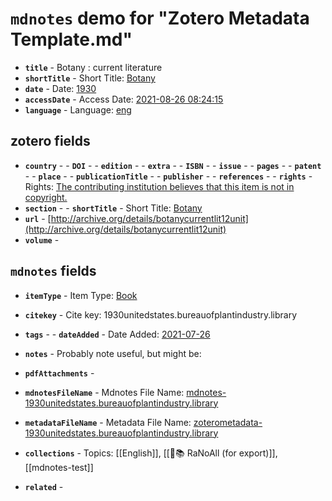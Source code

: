 # `mdnotes` demo for "Zotero Metadata Template.md"

- **`title`** - Botany : current literature
- **`shortTitle`** -  Short Title: [Botany](botany)
- **`date`** -  Date: [1930](1930)
- **`accessDate`** -  Access Date: [2021-08-26 08:24:15](2021-08-26-08:24:15)
- **`language`** -  Language: [eng](eng)

## zotero fields

- **`country`** - - **`DOI`** - - **`edition`** - - **`extra`** - - **`ISBN`** - - **`issue`** - - **`pages`** - - **`patent`** - - **`place`** - - **`publicationTitle`** - - **`publisher`** - - **`references`** - - **`rights`** -  Rights: [The contributing institution believes that this item is not in copyright.](the-contributing-institution-believes-that-this-item-is-not-in-copyright.)
- **`section`** - - **`shortTitle`** -  Short Title: [Botany](botany)
- **`url`** - [http://archive.org/details/botanycurrentlit12unit](http://archive.org/details/botanycurrentlit12unit)
- **`volume`** - 

## `mdnotes`  fields

- **`itemType`** -  Item Type: [Book](book)
- **`citekey`** -  Cite key: 1930unitedstates.bureauofplantindustry.library
- **`tags`** - - **`dateAdded`** -  Date Added: [2021-07-26](2021-07-26)
- **`notes`** - 
Probably note useful, but might be:

- **`pdfAttachments`** - 
- **`mdnotesFileName`** -  Mdnotes File Name: [mdnotes-1930unitedstates.bureauofplantindustry.library](mdnotes-1930unitedstates.bureauofplantindustry.library)

- **`metadataFileName`** -  Metadata File Name: [zoterometadata-1930unitedstates.bureauofplantindustry.library](zoterometadata-1930unitedstates.bureauofplantindustry.library)

- **`collections`** -  Topics: [[English]], [[🌿📚 RaNoAll (for export)]], [[mdnotes-test]]

- **`related`** - 
  